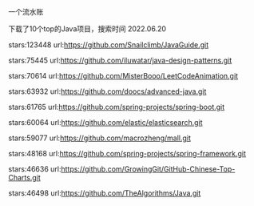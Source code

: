 一个流水账

下载了10个top的Java项目，搜索时间 2022.06.20

stars:123448 url:https://github.com/Snailclimb/JavaGuide.git

stars:75445 url:https://github.com/iluwatar/java-design-patterns.git

stars:70614 url:https://github.com/MisterBooo/LeetCodeAnimation.git

stars:63932 url:https://github.com/doocs/advanced-java.git

stars:61765 url:https://github.com/spring-projects/spring-boot.git

stars:60064 url:https://github.com/elastic/elasticsearch.git

stars:59077 url:https://github.com/macrozheng/mall.git

stars:48168 url:https://github.com/spring-projects/spring-framework.git

stars:46636 url:https://github.com/GrowingGit/GitHub-Chinese-Top-Charts.git

stars:46498 url:https://github.com/TheAlgorithms/Java.git


